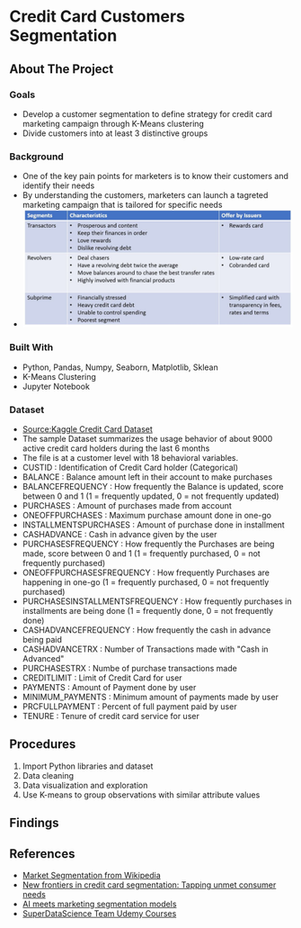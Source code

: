 
# Credit Card Customers Segmentation

## About The Project

### Goals

* Develop a customer segmentation to define strategy for credit card marketing campaign through K-Means clustering
* Divide customers into at least 3 distinctive groups

### Background

* One of the key pain points for marketers is to know their customers and identify their needs
* By understanding the customers, marketers can launch a tagreted marketing campaign that is tailored for specific needs 
* <img src = "images/segmentation.JPG" >

### Built With

* Python, Pandas, Numpy, Seaborn, Matplotlib, Sklean
* K-Means Clustering
* Jupyter Notebook

### Dataset

* [Source:Kaggle Credit Card Dataset](https://www.kaggle.com/arjunbhasin2013/ccdata)
* The sample Dataset summarizes the usage behavior of about 9000 active credit card holders during the last 6 months
* The file is at a customer level with 18 behavioral variables.
* CUSTID : Identification of Credit Card holder (Categorical)
* BALANCE : Balance amount left in their account to make purchases
* BALANCEFREQUENCY : How frequently the Balance is updated, score between 0 and 1 (1 = frequently updated, 0 = not frequently updated)
* PURCHASES : Amount of purchases made from account
* ONEOFFPURCHASES : Maximum purchase amount done in one-go
* INSTALLMENTSPURCHASES : Amount of purchase done in installment
* CASHADVANCE : Cash in advance given by the user
* PURCHASESFREQUENCY : How frequently the Purchases are being made, score between 0 and 1 (1 = frequently purchased, 0 = not frequently purchased)
* ONEOFFPURCHASESFREQUENCY : How frequently Purchases are happening in one-go (1 = frequently purchased, 0 = not frequently purchased)
* PURCHASESINSTALLMENTSFREQUENCY : How frequently purchases in installments are being done (1 = frequently done, 0 = not frequently done)
* CASHADVANCEFREQUENCY : How frequently the cash in advance being paid
* CASHADVANCETRX : Number of Transactions made with "Cash in Advanced"
* PURCHASESTRX : Numbe of purchase transactions made
* CREDITLIMIT : Limit of Credit Card for user
* PAYMENTS : Amount of Payment done by user
* MINIMUM_PAYMENTS : Minimum amount of payments made by user
* PRCFULLPAYMENT : Percent of full payment paid by user
* TENURE : Tenure of credit card service for user

## Procedures

1. Import Python libraries and dataset
2. Data cleaning 
3. Data visualization and exploration
4. Use K-means to group observations with similar attribute values

## Findings

## References

* [Market Segmentation from Wikipedia](https://en.wikipedia.org/wiki/Market_segmentation)
* [New frontiers in credit card segmentation: Tapping unmet consumer needs](https://www.mckinsey.com/~/media/mckinsey/dotcom/client_service/Financial%20Services/Latest%20thinking/Payments/MoP19_New%20frontiers%20in%20credit%20card%20segmentation.ashx) 
* [AI meets marketing segmentation models](https://towardsdatascience.com/data-science-powered-segmentation-models-ae89f9bd405f)
* [SuperDataScience Team Udemy Courses](https://www.udemy.com/user/superdatascience-team/?utm_medium=email&utm_source=getresponse&utm_content=50%25+Off+%2B+Black+Friday+Bonuses&utm_campaign=) 









